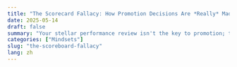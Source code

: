 ```yaml
---
title: "The Scorecard Fallacy: How Promotion Decisions Are *Really* Made"
date: 2025-05-14
draft: false
summary: "Your stellar performance review isn't the key to promotion; the real secret lies in understanding the humans making the decision."
categories: ["Mindsets"]
slug: "the-scoreboard-fallacy"
lang: zh
---
```


<!-- TODO: REPLACE THIS WITH CHINESE TRANSLATION --> 